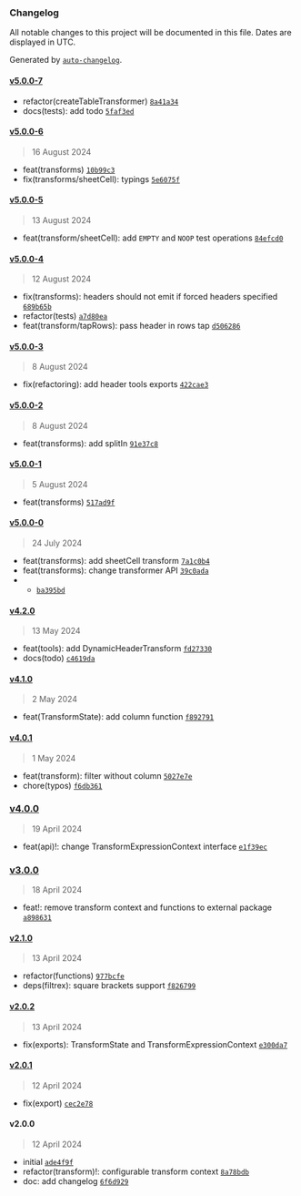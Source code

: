 ### Changelog

All notable changes to this project will be documented in this file. Dates are displayed in UTC.

Generated by [`auto-changelog`](https://github.com/CookPete/auto-changelog).

#### [v5.0.0-7](https://github.com/wmakeev/table-transform/compare/v5.0.0-6...v5.0.0-7)

- refactor(createTableTransformer) [`8a41a34`](https://github.com/wmakeev/table-transform/commit/8a41a348e991df64b9c4c4664a2412506d0f4fe1)
- docs(tests): add todo [`5faf3ed`](https://github.com/wmakeev/table-transform/commit/5faf3ed8ee28a12c1641dca3cdf2a3338a6d9bb2)

#### [v5.0.0-6](https://github.com/wmakeev/table-transform/compare/v5.0.0-5...v5.0.0-6)

> 16 August 2024

- feat(transforms) [`10b99c3`](https://github.com/wmakeev/table-transform/commit/10b99c3b35717f7496e3290f19f41d17140daefd)
- fix(transforms/sheetCell): typings [`5e6075f`](https://github.com/wmakeev/table-transform/commit/5e6075f213bf6528c2ef21a8b393eb5b81730d88)

#### [v5.0.0-5](https://github.com/wmakeev/table-transform/compare/v5.0.0-4...v5.0.0-5)

> 13 August 2024

- feat(transform/sheetCell): add `EMPTY` and `NOOP` test operations [`84efcd0`](https://github.com/wmakeev/table-transform/commit/84efcd01fb609a4d64e45966041ffd24384e60f3)

#### [v5.0.0-4](https://github.com/wmakeev/table-transform/compare/v5.0.0-3...v5.0.0-4)

> 12 August 2024

- fix(transforms): headers should not emit if forced headers specified [`689b65b`](https://github.com/wmakeev/table-transform/commit/689b65bf7c04ccc4dfffbf0c225a5489d95ccf3b)
- refactor(tests) [`a7d80ea`](https://github.com/wmakeev/table-transform/commit/a7d80eae7c193b50f3decebf0879444a892dfb1a)
- feat(transform/tapRows): pass header in rows tap [`d506286`](https://github.com/wmakeev/table-transform/commit/d50628604e29585dcc20455eabef2233a0bdbad5)

#### [v5.0.0-3](https://github.com/wmakeev/table-transform/compare/v5.0.0-2...v5.0.0-3)

> 8 August 2024

- fix(refactoring): add header tools exports [`422cae3`](https://github.com/wmakeev/table-transform/commit/422cae32a3fcd5604b7c4e0202e15c1f6f7eea43)

#### [v5.0.0-2](https://github.com/wmakeev/table-transform/compare/v5.0.0-1...v5.0.0-2)

> 8 August 2024

- feat(transforms): add splitIn [`91e37c8`](https://github.com/wmakeev/table-transform/commit/91e37c803c4df6a7fda10cdc759c707ef983563e)

#### [v5.0.0-1](https://github.com/wmakeev/table-transform/compare/v5.0.0-0...v5.0.0-1)

> 5 August 2024

- feat(transforms) [`517ad9f`](https://github.com/wmakeev/table-transform/commit/517ad9f91a0c0e5c06426b12d00a7b90184011c4)

#### [v5.0.0-0](https://github.com/wmakeev/table-transform/compare/v4.2.0...v5.0.0-0)

> 24 July 2024

- feat(transforms): add sheetCell transform [`7a1c0b4`](https://github.com/wmakeev/table-transform/commit/7a1c0b4319e3a093a37d01f33e4982a9df54dc7a)
- feat(transforms): change transformer API [`39c0ada`](https://github.com/wmakeev/table-transform/commit/39c0ada1a0dbde61629e811c992ad9dcbec34d72)
- + [`ba395bd`](https://github.com/wmakeev/table-transform/commit/ba395bd148cec266cb1dde020da9a7f8a9a51f1d)

#### [v4.2.0](https://github.com/wmakeev/table-transform/compare/v4.1.0...v4.2.0)

> 13 May 2024

- feat(tools): add DynamicHeaderTransform [`fd27330`](https://github.com/wmakeev/table-transform/commit/fd273302cbfd4edcfb0aa2b2e7475f6b7bb2fb0b)
- docs(todo) [`c4619da`](https://github.com/wmakeev/table-transform/commit/c4619da8d16e9d9943f759c419065fcbc1381842)

#### [v4.1.0](https://github.com/wmakeev/table-transform/compare/v4.0.1...v4.1.0)

> 2 May 2024

- feat(TransformState): add column function [`f892791`](https://github.com/wmakeev/table-transform/commit/f892791362d90fca53b24218976eee796c898c94)

#### [v4.0.1](https://github.com/wmakeev/table-transform/compare/v4.0.0...v4.0.1)

> 1 May 2024

- feat(transform): filter without column [`5027e7e`](https://github.com/wmakeev/table-transform/commit/5027e7ed5baea3a23891a467c522a912ed09f9a6)
- chore(typos) [`f6db361`](https://github.com/wmakeev/table-transform/commit/f6db361cea5ba09561406d794b3884106b754828)

### [v4.0.0](https://github.com/wmakeev/table-transform/compare/v3.0.0...v4.0.0)

> 19 April 2024

- feat(api)!: change TransformExpressionContext interface [`e1f39ec`](https://github.com/wmakeev/table-transform/commit/e1f39ec9c78a522b3e42a152e7dd6e9be226b813)

### [v3.0.0](https://github.com/wmakeev/table-transform/compare/v2.1.0...v3.0.0)

> 18 April 2024

- feat!: remove transform context and functions to external package [`a898631`](https://github.com/wmakeev/table-transform/commit/a89863163dc96274190f92bb346ceff0c21f2ed4)

#### [v2.1.0](https://github.com/wmakeev/table-transform/compare/v2.0.2...v2.1.0)

> 13 April 2024

- refactor(functions) [`977bcfe`](https://github.com/wmakeev/table-transform/commit/977bcfe030b5d6c6ff8d1c4add4a4014b2a9e29e)
- deps(filtrex): square brackets support [`f826799`](https://github.com/wmakeev/table-transform/commit/f8267991c130e6c4b88fd8f54cfe57fcb35f7df6)

#### [v2.0.2](https://github.com/wmakeev/table-transform/compare/v2.0.1...v2.0.2)

> 13 April 2024

- fix(exports): TransformState and TransformExpressionContext [`e300da7`](https://github.com/wmakeev/table-transform/commit/e300da7b82e6635e432b0db8f304fbf4c405f1e0)

#### [v2.0.1](https://github.com/wmakeev/table-transform/compare/v2.0.0...v2.0.1)

> 12 April 2024

- fix(export) [`cec2e78`](https://github.com/wmakeev/table-transform/commit/cec2e78118f3fe912350dd7045172b8c37789a22)

#### v2.0.0

> 12 April 2024

- initial [`ade4f9f`](https://github.com/wmakeev/table-transform/commit/ade4f9f9430a0107a60c1e40a2238788f8efe278)
- refactor(transform)!: configurable transform context [`8a78bdb`](https://github.com/wmakeev/table-transform/commit/8a78bdbbf75ba57c33fea6b38f77949e57d50340)
- doc: add changelog [`6f6d929`](https://github.com/wmakeev/table-transform/commit/6f6d929fd6bd5bd647a926b2a3ea295fc760a0d4)

